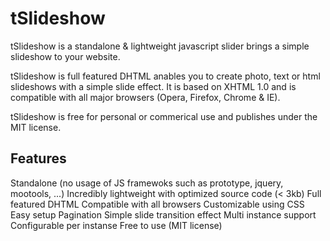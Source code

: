 tSlideshow
==========

tSlideshow is a standalone & lightweight javascript slider brings a simple slideshow to your website.

tSlideshow is full featured DHTML anables you to create photo, text or html slideshows with a simple slide effect. It is based on XHTML 1.0 and is compatible with all major browsers (Opera, Firefox, Chrome & IE).

tSlideshow is free for personal or commerical use and publishes under the MIT license.

Features
--------
Standalone (no usage of JS framewoks such as prototype, jquery, mootools, ...)
Incredibly lightweight with optimized source code (< 3kb)
Full featured DHTML
Compatible with all browsers
Customizable using CSS
Easy setup
Pagination
Simple slide transition effect
Multi instance support
Configurable per instanse
Free to use (MIT license)